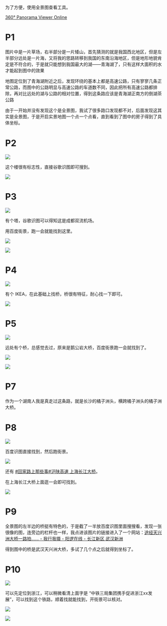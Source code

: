 为了方便，使用全景图查看工具。

[360° Panorama Viewer Online](https://renderstuff.com/tools/360-panorama-web-viewer/)

# P1
图片中是一片草场，右半部分是一片矮山，首先猜测的就是我国西北地区，但是左半部分远处是一片海，又将我的思路转移到我国的东南沿海地区，但是地形地貌肯定是不符合的，于是就只能想到我国最大的湖——青海湖了，只有这样大面积的水才能起到图中的效果

地图定位到了青海湖附近之后，发现环绕的基本上都是高速公路，只有寥寥几条正常公路，而图中的公路明显与高速公路的车道数不同，因此把所有高速公路都排除，再对比远处的湖与公路的相对位置，得到这条路应该是青海湖正南方的倒湖茶公路

由于一开始并没有发现这个是全景图，我试了很多路口发现都不对，后面发现这其实是全景图，于是开启实景地图一个点一个点看，直到看到了图中的房子得到了具体坐标。

# P2
![](../../../images/f20acacceae90fd771beb9e7eb099058.png)

这个楼很有标志性，直接谷歌识图即可搜到。

![](../../../images/9d48cf2a4ad9e10324bd944cecbadb31.png)



# P3
![](../../../images/4ff161bfab2ef0ecd28191949a0b17fa.png)

有个塔，谷歌识图可以得知这是成都双流机场。

用百度街景，跑一会就能找到这里。

![](../../../images/7504a0b8e1f03452dd721b2503bd82f0.png)

![](../../../images/7cc3544e2d2590e36eb9f2d060a79c2e.png)



# P4
![](../../../images/3fc1904da9ed1c3301acb2d59ab26ffb.png)

有个 IKEA，在此基础上找桥，桥很有特征，耐心找一下即可。

![](../../../images/8571e76d79c0dbd7740578b734e4f3d0.png)





# P5
![](../../../images/3fd7ff43507c4467d3d485ac33a9b883.png)

远处有个桥，总感觉去过，原来是鹅公岩大桥，百度街景跑一会就找到了。

![](../../../images/fd160dca8b62de8f146b17a986895292.png)

![](../../../images/bb81a15b62f056635ef9838e4c8cc406.png)



# P7
作为一个湖南人我是真走过这条路，就是长沙的橘子洲头，横跨橘子洲头的橘子洲大桥。

# P8
![](../../../images/c3651d605c74907a0d5b07102b519f2e.png)

百度识图直接找到，然后跑街景。

![](../../../images/10f2115cadd567d929342ab99a839efe.png)

还有 [#回家路上那些事#沪陕高速 上海长江大桥](https://mbd.baidu.com/newspage/data/videolanding?nid=sv_4379338497763361690&sourceFrom=qmj)。

在上海长江大桥上面逛一会即可找到。

![](../../../images/e5191e5428bfc25038ade315b40ece6b.png)

# P9
全景图的左半边的桥挺有特色的，于是截了一半放百度识图里面搜搜看，发现一张很像的图，连旁边的栏杆也一样，我点进该图片的链接进入了一个网站：[途经天兴洲大桥一路拍…… - 我行我摄 - 阳逻在线 - 长江新区,武汉新洲](https://www.yangluo.cn/forum.php?mod=viewthread&tid=47053&mobile=no)

得到图中的桥是武汉天兴洲大桥，多试了几个点之后就得到坐标了。

# P10
![](../../../images/2e3f0cbf46a846b087619baa7f5d27ec.png)

可以先定位到浙江，可以稍微看清上面字是 “中铁三局集团携手促进浙江xx发展”，可以找到这个铁路，顺着找就能找到，开街景可以核对。

![](../../../images/01050133b35a6a27a7d4c091c3ac27b7.png)

![](../../../images/47a3b6576f3678a075054e8090357eb8.png)

